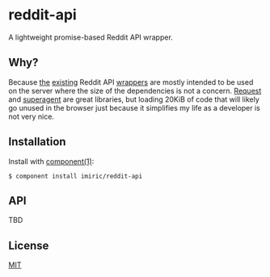 
# reddit-api

  A lightweight promise-based Reddit API wrapper.

## Why?

  Because [the](https://github.com/timisbusy/handson-reddit)
  [existing](https://github.com/Stebon24/redwrap) Reddit API
  [wrappers](https://github.com/cha0s/reddit-api) are mostly intended to be
  used on the server where the size of the dependencies is not a concern.
  [Request](https://github.com/mikeal/request/) and
  [superagent](https://github.com/visionmedia/superagent) are great libraries,
  but loading 20KiB of code that will likely go unused in the browser just
  because it simplifies my life as a developer is not very nice.

## Installation

  Install with [component(1)](http://component.io):

    $ component install imiric/reddit-api

## API

  TBD

## License

  [MIT](LICENSE)
